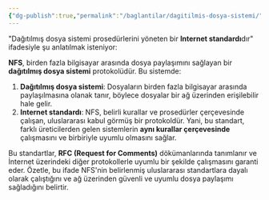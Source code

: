 ```yaml
---
{"dg-publish":true,"permalink":"/baglantilar/dagitilmis-dosya-sistemi/"}
---
```


"Dağıtılmış dosya sistemi prosedürlerini yöneten bir **Internet standardı**dır" ifadesiyle şu anlatılmak isteniyor:

**NFS**, birden fazla bilgisayar arasında dosya paylaşımını sağlayan bir **dağıtılmış dosya sistemi** protokolüdür. Bu sistemde:

1. **Dağıtılmış dosya sistemi**: Dosyaların birden fazla bilgisayar arasında paylaşılmasına olanak tanır, böylece dosyalar bir ağ üzerinden erişilebilir hale gelir.
2. **Internet standardı**: NFS, belirli kurallar ve prosedürler çerçevesinde çalışan, uluslararası kabul görmüş bir protokoldür. Yani, bu standart, farklı üreticilerden gelen sistemlerin **aynı kurallar çerçevesinde** çalışmasını ve birbiriyle uyumlu olmasını sağlar.

Bu standartlar, **RFC (Request for Comments)** dökümanlarında tanımlanır ve İnternet üzerindeki diğer protokollerle uyumlu bir şekilde çalışmasını garanti eder. Özetle, bu ifade NFS'nin belirlenmiş uluslararası standartlara dayalı olarak çalıştığını ve ağ üzerinden güvenli ve uyumlu dosya paylaşımı sağladığını belirtir.